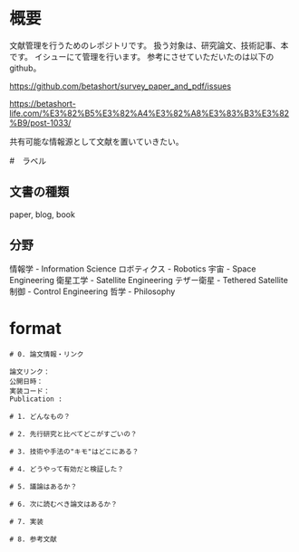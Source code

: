 # 概要
文献管理を行うためのレポジトリです。
扱う対象は、研究論文、技術記事、本です。
イシューにて管理を行います。
参考にさせていただいたのは以下のgithub。

https://github.com/betashort/survey_paper_and_pdf/issues

https://betashort-life.com/%E3%82%B5%E3%82%A4%E3%82%A8%E3%83%B3%E3%82%B9/post-1033/

共有可能な情報源として文献を置いていきたい。


#　ラベル
## 文書の種類
paper, blog, book

## 分野
情報学 - Information Science
ロボティクス - Robotics
宇宙 - Space Engineering
衛星工学 - Satellite Engineering
テザー衛星 - Tethered Satellite
制御 - Control Engineering
哲学 - Philosophy

# format
```
# 0. 論文情報・リンク
 
論文リンク：
公開日時：
実装コード：
Publication : 
 
# 1. どんなもの？
 
# 2. 先行研究と比べてどこがすごいの？
 
# 3. 技術や手法の"キモ"はどこにある？
 
# 4. どうやって有効だと検証した？
 
# 5. 議論はあるか？
 
# 6. 次に読むべき論文はあるか？
 
# 7. 実装
 
# 8. 参考文献
```